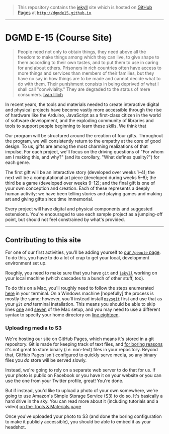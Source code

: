> This repository contains the [jekyll](jekyllrb.com/) site which is hosted on [GitHub Pages](https://pages.github.com/) at [`http://dgmde15.github.io`](http://dgmde15.github.io).

---

# DGMD E-15 (Course Site)

> People need not only to obtain things, they need above all the freedom to make things among which they can live, to give shape to them according to their own tastes, and to put them to use in caring for and about others. Prisoners in rich countries often have access to more things and services than members of their families, but they have no say in how things are to be made and cannot decide what to do with them. Their punishment consists in being deprived of what I shall call "conviviality." They are degraded to the status of mere consumers.
> [Ivan Illich](http://www.davidtinapple.com/illich/1970_deschooling.html)

In recent years, the tools and materials needed to create interactive digital and physical projects have become vastly more accessible through the rise of hardware like the Arduino, JavaScript as a first-class citizen in the world of software development, and the exploding community of libraries and tools to support people beginning to learn these skills. We think that

Our program will be structured around the creation of four gifts. Throughout the program, we will consistently return to the empathy at the core of good design. To us, gifts are among the most charming realizations of that impulse. For each project, we'll focus on the driving questions of "For whom am I making this, and why?" (and its corollary, "What defines quality?") for each genre.

The first gift will be an interactive story (developed over weeks 1–4); the next will be a computational art piece (developed during weeks 5–8); the third be a game (developed over weeks 9–12); and the final gift is one of your own conception and creation. Each of these represents a deeply human activity: we have been telling stories and playing games and making art and giving gifts since time immemorial.

Every project will have digital and physical components and suggested extensions. You're encouraged to use each sample project as a jumping-off point, but should not feel constrained by what's provided.

---

## Contributing to this site

For one of our first activities, you'll be adding yourself to [our `/people` page](http://dgmde15.github.io/people).  To do this, you have to do a lot of crap to get your local, development environment set up.

Roughly, you need to make sure that you have `git` and [`jekyll`](jekyllrb.com/) working on your local machine (which cascades to a bunch of other stuff, too).

To do this on a Mac, you'll roughly need to follow the steps enumerated [here](https://gist.github.com/aresnick/ec3e2f68b9ab8b2614a1) in your terminal.  On a Windows machine [hopefully] the process is mostly the same; however, you'll instead install [`msysgit`](https://msysgit.github.io/) first and use that as your `git` _and_ terminal installation.  This means you should be able to skip lines [one](https://gist.github.com/aresnick/ec3e2f68b9ab8b2614a1#file-setup_course_site-sh-L1) and [seven](https://gist.github.com/aresnick/ec3e2f68b9ab8b2614a1#file-setup_course_site-sh-L7) of the Mac setup, and you may need to use a different syntax to specify your home directory on [line eighteen](https://gist.github.com/aresnick/ec3e2f68b9ab8b2614a1#file-setup_course_site-sh-L18).

### Uploading media to S3

We're hosting our site on GitHub Pages, which means it's stored in a git repository.  Git is made for keeping track of text files, and [for boring reasons](https://robinwinslow.co.uk/2013/06/11/dont-ever-commit-binary-files-to-git/) it's not great to store binary (_i.e._ non-text) files in your repository.  Beyond that, GitHub Pages isn't configured to quickly serve media, so any binary files you _do_ store will be served slowly.

Instead, we're going to rely on a separate web server to do that for us.  If your photo is public on Facebook or you have it on your website or you can use the one from your Twitter profile, great!  You're done.

But if instead, you'd like to upload a photo of your own somewhere, we're going to use Amazon's Simple Storage Service (S3) to do so.  It's basically a hard drive in the sky.  You can read more about it (including tutorials and a video) [on the Tools & Materials page](http://dgmde15.github.io/tools-and-materials)

Once you've uploaded your photo to S3 (and done the boring configuration to make it publicly accessible), you should be able to embed it as your headshot.